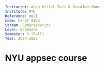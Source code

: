 ```yaml
Instructor: Alon Hillel-Tuch & Jonathan Mann
Institute: NYU
Reference: null
Code: CS-GY 9163
Stream: Cybersecurity
Level: Graduate
Semester: 3 (Fall)
Year: 2024-2025
```

# NYU appsec course
